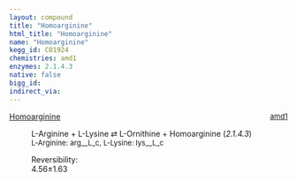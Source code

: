 ```yaml
---
layout: compound
title: "Homoarginine"
html_title: "Homoarginine"
name: "Homoarginine"
kegg_id: C01924
chemistries: amd1
enzymes: 2.1.4.3
native: false
bigg_id:
indirect_via:
---
```

<dl><dt class='rs-product'><a href='{{ site.url }}{{ site.baseurl }}/compounds/C01924' class='link-dark' data-bs-toggle='tooltip' data-bs-html='true' data-bs-title='KEGG: C01924'>Homoarginine</a><span style='float: right; max-width: 40%'><a href='{{ site.url }}{{ site.baseurl }}/chemistries/amd1' class='link-dark opacity-50' style='font-size: small; word-wrap: anywhere;'>amd1</a></span></dt><dd><p>L-Arginine + L-Lysine &#8644; L-Ornithine + Homoarginine (<i>2.1.4.3</i>)<br /><span style='font-size: small;'><span data-bs-toggle='tooltip' data-bs-html='true' data-bs-title='KEGG: C00062'>L-Arginine</span>: arg__L_c, <span data-bs-toggle='tooltip' data-bs-html='true' data-bs-title='KEGG: C00047'>L-Lysine</span>: lys__L_c</span><br /><div class="reversibility_info">Reversibility: <div class="progress"><div class="progress-bar bg-success" role="progressbar" style="width: 0%" aria-valuenow="0" aria-valuemin="0" aria-valuemax="100"></div></div><span>4.56&plusmn;1.63</span><div class="progress"><div class="progress-bar bg-danger" role="progressbar" style="width: 45.59%" aria-valuenow="4.558702046731216" aria-valuemin="0" aria-valuemax="10"></div><div class="progress-bar bg-warning" role="progressbar" style="width: 16.30%" aria-valuenow="4.558702046731216" aria-valuemin="0" aria-valuemax="10"></div></div></div></p><dl></dl></dd></dl>